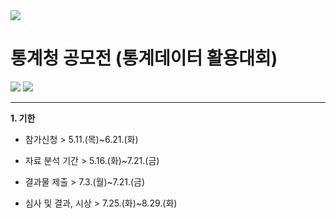 <img src="https://capsule-render.vercel.app/api?type=waving&color=auto&height=200&section=header&text=StatisticalDataUtilizationCompetition&fontSize=40" />

# 통계청 공모전 (통계데이터 활용대회)

<img src="https://img.shields.io/badge/Python-3776AB?style=flat&logo=Python&logoColor=white"/> <img src="https://img.shields.io/badge/Jupyter-F37626?style=flat&logo=Jupyter&logoColor=white"/>

---

**1. 기한**

 + 참가신청 > 5.11.(목)~6.21.(화)

 + 자료 분석 기간 > 5.16.(화)~7.21.(금)

 + 결과물 제출 > 7.3.(월)~7.21.(금)

 + 심사 및 결과, 시상 > 7.25.(화)~8.29.(화)
